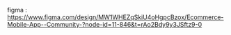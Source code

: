 figma :
https://www.figma.com/design/MW1WHEZqSkiU4oHgpcBzox/Ecommerce-Mobile-App--Community-?node-id=11-846&t=rAo2Bdy9y3JSftz9-0